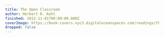 ```yaml
---
title: The Open Classroom
author: Herbert R. Kohl
finished: 2012-11-01T00:00:00.000Z
coverImage: https://book-covers.nyc3.digitaloceanspaces.com/readings/the-open-classroom-01.jpg
dropped: false
---
```


